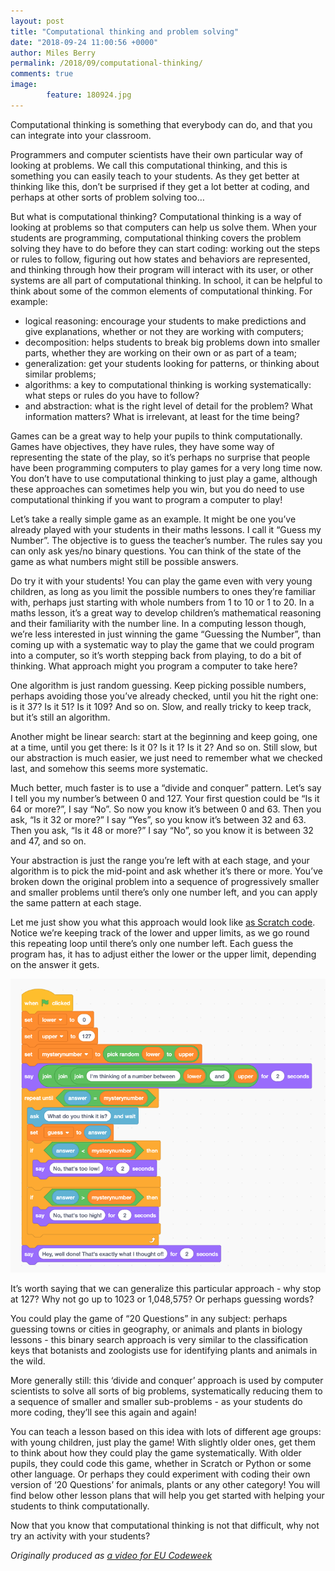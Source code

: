 ```yaml
---
layout: post
title: "Computational thinking and problem solving"
date: "2018-09-24 11:00:56 +0000"
author: Miles Berry
permalink: /2018/09/computational-thinking/
comments: true
image:
        feature: 180924.jpg
---
```

Computational thinking is something that everybody can do, and that you can integrate into your classroom.

Programmers and computer scientists have their own particular way of looking at problems. We call this computational thinking, and this is something you can easily teach to your students. As they get better at thinking like this, don’t be surprised if they get a lot better at coding, and perhaps at other sorts of problem solving too…

But what is computational thinking? Computational thinking is a way of looking at problems so that computers can help us solve them. When your students are programming, computational thinking covers the problem solving they have to do before  they can start coding: working out the steps or rules to follow, figuring out how states and behaviors are represented, and thinking through how their program will interact with its user, or other systems are all part of computational thinking.  In school, it can be helpful to think about some of the common elements of computational thinking. For example:

* logical reasoning: encourage your students to make predictions and give explanations, whether or not they are working with computers;
* decomposition: helps students to break big problems down into smaller parts, whether they are working on their own or as part of a team;
* generalization: get your students looking for patterns, or thinking about similar problems;
* algorithms: a key to computational thinking is working systematically: what steps or rules do you have to follow?
* and abstraction: what is the right level of detail for the problem? What information matters? What is irrelevant, at least for the time being?

Games can be a great way to help your pupils to think computationally. Games have objectives, they have rules, they have some way of representing the state of the play, so it’s perhaps no surprise that people have been programming computers to play games for a very long time now. You don’t have to use computational thinking to just play a game, although these approaches can sometimes help you win, but you do need to use computational thinking if you want to program a computer to play!

Let’s take a really simple game as an example. It might be one you’ve already played with your students in their maths lessons. I call it “Guess my Number”. The objective is to guess the teacher’s number. The rules say you can only ask yes/no binary questions. You can think of the state of the game as what numbers might still be possible answers.

Do try it with your students! You can play the game even with very young children, as long as you limit the possible numbers to ones they’re familiar with, perhaps just starting with whole numbers from 1 to 10 or 1 to 20. In a maths lesson, it’s a great way to develop children’s mathematical reasoning and their familiarity with the number line. In a computing lesson though, we’re less interested in just winning the game “Guessing the Number”, than coming up with a systematic way to play the game that we could program into a computer, so it’s worth stepping back from playing, to do a bit of thinking. What approach might you program a computer to take here?

One algorithm is just random guessing. Keep picking possible numbers, perhaps avoiding those you’ve already checked, until you hit the right one: is it 37? Is it 51? Is it 109? And so on. Slow, and really tricky to keep track, but it’s still an algorithm.

Another might be linear search: start at the beginning and keep going, one at a time, until you get there: Is it 0? Is it 1? Is it 2? And so on. Still slow, but our abstraction is much easier, we just need to remember what we checked last, and somehow this seems more systematic.

Much better, much faster is to use a “divide and conquer” pattern. Let’s say I tell you my number’s between 0 and 127. Your first question could be “Is it 64 or more?”, I say “No”. So now you know it’s between 0 and 63. Then you ask, “Is it 32 or more?” I say “Yes”, so you know it’s between 32 and 63. Then you ask, “Is it 48 or more?” I say “No”, so you know it is between 32 and 47, and so on.

Your abstraction is just the range you’re left with at each stage, and your algorithm is to pick the mid-point and ask whether it’s there or more. You’ve broken down the original problem into a sequence of progressively smaller and smaller problems until there’s only one number left, and you can apply the same pattern at each stage.

Let me just show you what this approach would look like [as Scratch code](https://scratch.mit.edu/projects/240290316/editor/). Notice we’re keeping track of the lower and upper limits, as we go round this repeating loop until there’s only one number left. Each guess the program has, it has to adjust either the lower or the upper limit, depending on the answer it gets.

![guess my number](/images/guessmynumber.png)

It’s worth saying that we can generalize this particular approach - why stop at 127? Why not go up to 1023 or 1,048,575? Or perhaps guessing words?

You could play the game of “20 Questions” in any subject: perhaps guessing towns or cities in geography, or animals and plants in biology lessons - this binary search approach is very similar to the classification keys that botanists and zoologists use for identifying plants and animals in the wild.

More generally still: this ‘divide and conquer’ approach is used by computer scientists to solve all sorts of big problems, systematically reducing them to a sequence of smaller and smaller sub-problems - as your students do more coding, they’ll see this again and again!

You can teach a lesson based on this idea with lots of different age groups: with young children, just play the game! With slightly older ones, get them to think about how they could play the game systematically.
With older pupils, they could code this game, whether in Scratch or Python or some other language. Or perhaps they could experiment with coding their own version of ‘20 Questions’ for animals, plants or any other category!  You will find below other lesson plans that will help you get started with helping your students to think computationally.

Now that you know that computational thinking is not that difficult, why not try an activity with your students?

*Originally produced as [a video for EU Codeweek](https://www.youtube.com/watch?v=Nc-V948dXWI)*
